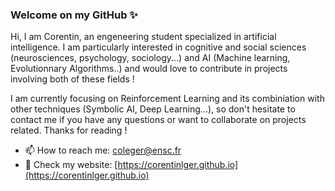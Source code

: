 ### Welcome on my GitHub ✨

Hi, I am Corentin, an engeneering student specialized in artificial intelligence. I am particularly interested in cognitive and social sciences (neurosciences, psychology, sociology...) and AI (Machine learning, Evolutionnary Algorithms..) and would love to contribute in projects involving both of these fields !

I am currently focusing on Reinforcement Learning and its combiniation with other techniques (Symbolic AI, Deep Learning...), so don't hesitate to contact me if you have any questions or want to collaborate on projects related. Thanks for reading !

- 📫 How to reach me: [coleger@ensc.fr](coleger@ensc.fr)
- 📄 Check my website: [https://corentinlger.github.io](https://corentinlger.github.io)


<!--
**corentinlger/corentinlger** is a ✨ _special_ ✨ repository because its `README.md` (this file) appears on your GitHub profile.

Here are some ideas to get you started:

- 🔭 I’m currently working on ...
- 🌱 I’m currently learning ...
- 👯 I’m looking to collaborate on ...
- 🤔 I’m looking for help with ...
- 💬 Ask me about ...
- 📫 How to reach me: ...
- 😄 Pronouns: ...
- ⚡ Fun fact: ...
-->
